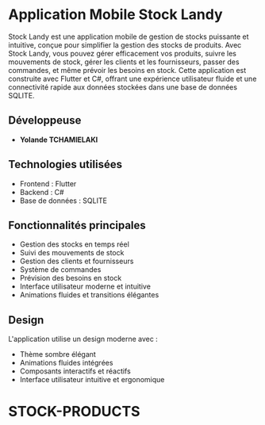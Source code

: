 # Application Mobile Stock Landy

Stock Landy est une application mobile de gestion de stocks puissante et intuitive, conçue pour simplifier la gestion des stocks de produits. Avec Stock Landy, vous pouvez gérer efficacement vos produits, suivre les mouvements de stock, gérer les clients et les fournisseurs, passer des commandes, et même prévoir les besoins en stock. Cette application est construite avec Flutter et C#, offrant une expérience utilisateur fluide et une connectivité rapide aux données stockées dans une base de données SQLITE.

## Développeuse

- **Yolande TCHAMIELAKI**

## Technologies utilisées

- Frontend : Flutter
- Backend : C#
- Base de données : SQLITE

## Fonctionnalités principales

- Gestion des stocks en temps réel
- Suivi des mouvements de stock
- Gestion des clients et fournisseurs
- Système de commandes
- Prévision des besoins en stock
- Interface utilisateur moderne et intuitive
- Animations fluides et transitions élégantes

## Design

L'application utilise un design moderne avec :
- Thème sombre élégant
- Animations fluides intégrées
- Composants interactifs et réactifs
- Interface utilisateur intuitive et ergonomique
# STOCK-PRODUCTS
